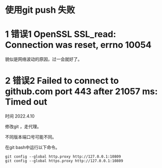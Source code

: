 # 使用git push 失败

# 1 错误1     OpenSSL SSL_read: Connection was reset, errno 10054

貌似是网络波动的原因，过一会就好了。

    

# 2 错误2     Failed to connect to github.com port 443 after 21057 ms: Timed out

时间 2022.4.10

修改git ，走代理。

不同版本端口号可能不同。

在git bash中运行以下命令。

    git config --global http.proxy http://127.0.0.1:10809 
    git config --global https.proxy http://127.0.0.1:10809